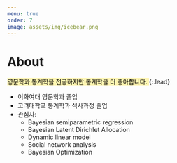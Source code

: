 ```yaml
---
menu: true
order: 7
image: assets/img/icebear.png
---
```

# About

<mark style="background-color: #fff5b1">
영문학과 통계학을 전공하지만 통계학을 더 좋아합니다.
</mark>
{:.lead}


* 이화여대 영문학과 졸업
* 고려대학교 통계학과 석사과정 졸업
* 관심사: 
  * Bayesian semiparametric regression
  * Bayesian Latent Dirichlet Allocation 
  * Dynamic linear model
  * Social network analysis
  * Bayesian Optimization

